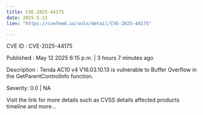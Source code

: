 ```yaml
---
title: CVE-2025-44175
date: 2025-5-12
lien: "https://cvefeed.io/vuln/detail/CVE-2025-44175"

---
```


CVE ID : CVE-2025-44175

Published :  May 12
2025
6:15 p.m. | 3 hours
7 minutes ago

Description : Tenda AC10 v4 V16.03.10.13 is vulnerable to Buffer Overflow in the GetParentControlInfo function.

Severity: 0.0 | NA

Visit the link for more details
such as CVSS details
affected products
timeline
and more...
